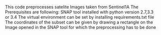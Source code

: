This code preprocesses satelite Images taken from Sentinel1A
The Prerequisites are following:
SNAP tool installed with python version 2.7,3.3 or 3.4
The virtual environment can be set by installing requirements.txt file
The coordinates of the subset can be given by drawing a rectangle on the Image opened in the SNAP tool for which the preprocessing has to be done
